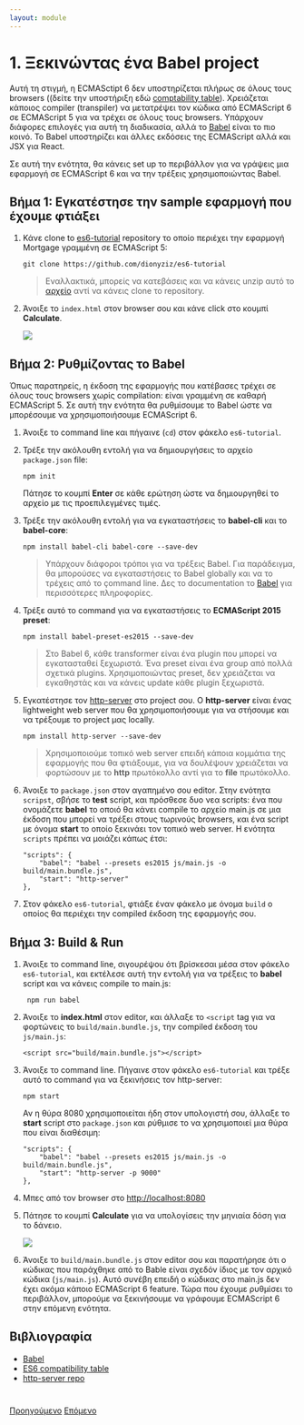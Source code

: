 ```yaml
---
layout: module
---
```

# 1. Ξεκινώντας ένα Babel project

Αυτή τη στιγμή, η ECMASctipt 6 δεν υποστηρίζεται πλήρως σε όλους τους browsers ((δείτε την υποστήριξη εδώ [comptability table](http://kangax.github.io/compat-table/es6/)). Χρειάζεται κάποιος compiler (transpiler) να μετατρέψει τον κώδικα από ECMAScript 6 σε ECMAScript 5 για να τρέχει σε όλους τους browsers. Υπάρχουν διάφορες επιλογές για αυτή τη διαδικασία, αλλά το [Babel](http://babeljs.io/) είναι το πιο κοινό. Το Babel υποστηρίζει και άλλες εκδόσεις της ECMAScript αλλά και JSX για React.

Σε αυτή την ενότητα, θα κάνεις set up το περιβάλλον για να γράψεις μια εφαρμογή σε ECMAScript 6 και να την τρέξεις χρησιμοποιώντας Babel.

## Βήμα 1: Εγκατέστησε την sample εφαρμογή που έχουμε φτιάξει

1. Κάνε clone to [es6-tutorial](https://github.com/dionyziz/es6-tutorial/) repository το οποίο περιέχει την εφαρμογή Mortgage γραμμένη σε ECMAScript 5:

	```
	git clone https://github.com/dionyziz/es6-tutorial
	```

	> Εναλλακτικά, μπορείς να κατεβάσεις και να κάνεις unzip αυτό το [αρχείο](https://github.com/ccoenraets/es6-tutorial/archive/master.zip) αντί να κάνεις clone το repository.

1. Άνοιξε το `index.html` στον browser σου και κάνε click στο κουμπί **Calculate**.

    ![](images/calc-file.jpg)


## Βήμα 2: Ρυθμίζοντας το Babel

Όπως παρατηρείς, η έκδοση της εφαρμογής που κατέβασες τρέχει σε όλους τους browsers χωρίς compilation: είναι γραμμένη σε καθαρή ECMAScript 5. Σε αυτή την ενότητα θα ρυθμίσουμε το Babel ώστε να μπορέσουμε να χρησιμοποιήσουμε ECMAScript 6.

1. Άνοιξε το command line και πήγαινε (`cd`) στον φάκελο `es6-tutorial`.

1. Τρέξε την ακόλουθη εντολή για να δημιουργήσεις το αρχείο `package.json` file:

    ```
    npm init
    ```

    Πάτησε το κουμπί **Enter** σε κάθε ερώτηση ώστε να δημιουργηθεί το αρχείο με τις προεπιλεγμένες τιμές.
     
1. Τρέξε την ακόλουθη εντολή για να εγκαταστήσεις το **babel-cli** και το **babel-core**:

	```
	npm install babel-cli babel-core --save-dev
	```
	
	> Υπάρχουν διάφοροι τρόποι για να τρέξεις Babel. Για παράδειγμα, θα μπορούσες να εγκαταστήσεις το Babel globally και να το τρέχεις από το çommand line. Δες το documentation το [Babel](http://babeljs.io/docs/setup/) για περισσότερες πληροφορίες.


1. Τρέξε αυτό το command για να εγκαταστήσεις το **ECMAScript 2015 preset**:
	
	```
	npm install babel-preset-es2015 --save-dev
	```
	
	> Στο Babel 6, κάθε transformer είναι ένα plugin που μπορεί να εγκατασταθεί ξεχωριστά. Ένα preset είναι ένα group από πολλά σχετικά plugins. Χρησιμοποιώντας preset, δεν χρειάζεται να εγκαθηστάς και να κάνεις update κάθε plugin ξεχωριστά.
	

1. Εγκατέστησε τον [http-server](https://github.com/indexzero/http-server) στο project σου. Ο **http-server** είναι ένας lightweight web server που θα χρησιμοποιήσουμε για να στήσουμε και να τρέξουμε το project μας locally. 

	```
	npm install http-server --save-dev
	```

	> Χρησιμοποιούμε τοπικό web server επειδή κάποια κομμάτια της εφαρμογής που θα φτιάξουμε, για να δουλέψουν χρειάζεται να φορτώσουν με το **http** πρωτόκολλο αντί για το **file** πρωτόκολλο.

1. Άνοιξε το `package.json` στον αγαπημένο σου editor. Στην ενότητα `scripst`, σβήσε το **test** script, και πρόσθεσε δυο νεα scripts: ένα που ονομάζετε **babel** το οποιό θα κάνει compile το αρχείο main.js σε μια έκδοση που μπορεί να τρέξει στους τωρινούς browsers, και ένα script με όνομα **start** το οποίο ξεκινάει τον τοπικό web server. Η ενότητα `scripts` πρέπει να μοιάζει κάπως έτσι:

	```
	"scripts": {
        "babel": "babel --presets es2015 js/main.js -o build/main.bundle.js",
		"start": "http-server"
	},
	```

1. Στον φάκελο `es6-tutorial`, φτιάξε έναν φάκελο με όνομα `build` ο οποίος θα περιέχει την compiled έκδοση της εφαρμογής σου.
	
## Βήμα 3: Build & Run	


1. Άνοιξε το command line, σιγουρέψου ότι βρίσκεσαι μέσα στον φάκελο `es6-tutorial`, και εκτέλεσε αυτή την εντολή για να τρέξεις το **babel** script και να κάνεις compile το main.js:

	```
	 npm run babel
	```

1. Άνοιξε το **index.html** στον editor, και άλλαξε το ```<script``` tag για να φορτώνεις το `build/main.bundle.js`, την compiled έκδοση του `js/main.js`:

	```
	<script src="build/main.bundle.js"></script>
	```

1. Άνοιξε το command line. Πήγαινε στον φάκελο `es6-tutorial` και τρέξε αυτό το command για να ξεκινήσεις τον http-server:

	```
	npm start
	```

	Αν η θύρα 8080 χρησιμοποιείται ήδη στον υπολογιστή σου, άλλαξε το **start** script στο `package.json` και ρύθμισε το να χρησιμοποιεί μια θύρα που είναι διαθέσιμη:

	```
	"scripts": {
        "babel": "babel --presets es2015 js/main.js -o build/main.bundle.js",
	    "start": "http-server -p 9000"
	},
	```

1. Μπες από τον browser στο [http://localhost:8080](http://localhost:8080)

1. Πάτησε το κουμπί **Calculate** για να υπολογίσεις την μηνιαία δόση για το δάνειο.

	![](images/calc-http.jpg)
	
1. Άνοιξε το `build/main.bundle.js` στον editor σου και παρατήρησε ότι ο κώδικας που παράχθηκε από το Bable είναι σχεδόν ίδιος με τον αρχικό κώδικα (`js/main.js`). Αυτό συνέβη επειδή ο κώδικας στο main.js δεν έχει ακόμα κάποιο ECMAScript 6 feature. Τώρα που έχουμε ρυθμίσει το περιβάλλον, μπορούμε να ξεκινήσουμε να γράφουμε ECMAScript 6 στην επόμενη ενότητα.


## Βιβλιογραφία

- [Babel](http://babeljs.io/) 
- [ES6 compatibility table](https://kangax.github.io/compat-table/es6/)
- [http-server repo](https://github.com/indexzero/http-server)

<div class="row" style="margin-top:40px;">
<div class="col-sm-12">
<a href="index.html" class="btn btn-default"><i class="glyphicon glyphicon-chevron-left"></i> Προηγούμενο</a>
<a href="ecmascript6-let.html" class="btn btn-default pull-right">Επόμενο <i class="glyphicon glyphicon-chevron-right"></i></a>
</div>
</div>
